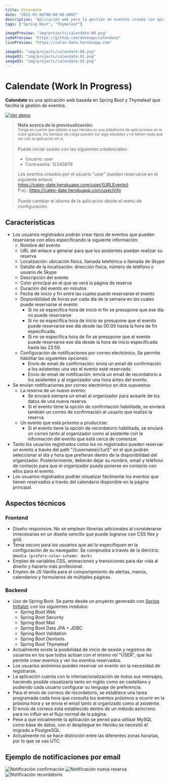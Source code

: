 ```yaml
---
title: Calendate
date: "2021-01-04T00:00:00.000Z"
description: "Aplicación web para la gestión de eventos creada con Spring Boot y Thymeleaf. (WIP)"
tags: ["Spring Boot", "Thymeleaf"]

imagePreview: "img/projects/calendate-00.png"
codePreview: "https://github.com/deveuge/calendate"
livePreview: "https://calen-date.herokuapp.com"

image01: "img/projects/calendate-00.png"
image02: "img/projects/calendate-01.png"
image03: "img/projects/calendate-02.png"
---
```


# Calendate (Work In Progress)
**Calendate** es una aplicación web basada en Spring Boot y Thymeleaf que facilita la gestión de eventos.

<a href="https://calen-date.herokuapp.com" target="_blank">![Ver demo](https://img.shields.io/badge/Ver%20demo-430098?style=for-the-badge&logo=heroku&logoColor=white)</a>

> **Nota acerca de la previsualización:**<br/>
> <small>Tenga en cuenta que debido a que Heroku es una plataforma de aplicaciones en la nube gratuita, los tiempos de carga pueden ser algo elevados y no tienen nada que ver con la aplicación en sí.</small><br/>
><br/>
> Puede iniciar sesión con las siguientes credenciales:
> * Usuario: user
> * Contraseña: 12345678
>
> Los eventos creados por el usuario "user" pueden reservarse en el siguiente enlace:<br/>
> https://calen-date.herokuapp.com/user/{URLEvento}<br/>
> P.ej.: https://calen-date.herokuapp.com/user/info<br/>
><br/>
> Puede cambiar el idioma de la aplicación desde el menú de configuración.



## Características
- Los usuarios registrados podrán crear tipos de eventos que pueden reservarse con ellos especificando la siguiente información:
    - Nombre del evento
    - URL del enlace a generar para que los asistentes puedan realizar su reserva
    - Localización: ubicación física, llamada telefónica o llamada de Skype
    - Detalle de la localización: dirección física, número de teléfono o usuario de Skype
    - Descripción del evento
    - Color principal en el que se verá la página de reserva
    - Duración del evento en minutos
    - Fecha de inicio y fin entre las cuales puede reservarse el evento
    - Disponibilidad de horas por cada día de la semana en las cuales puede reservarse el evento
        - Si no se especifica hora de inicio ni fin se presupone que ese día no puede reservarse
        - Si no se especifica hora de inicio se presupone que el evento puede reservarse ese día desde las 00:00 hasta la hora de fin especificada.
        - Si no se especifica hora de fin se presupone que el evento puede reservarse ese día desde la hora de inicio especificada hasta las 23:59.
    - Configuración de notificaciones por correo electrónico. Se permite habilitar las siguientes opciones:
        - Envío de email de confirmación: envía un email de confirmación a los asistentes una vez el evento esté reservado.
        - Envío de email de notificación: emvía un email de recordatorio a los asistentes y al organizador una hora antes del evento.
- Se envían notificaciones por correo electrónico en dos supuestos:
    - La reserva de un nuevo evento:
        - Se enviará siempre un email al organizador para avisarle de los datos de una nueva reserva.
        - Si el evento tiene la opción de confirmación habilitada, se enviará también un correo de confirmación al usuario que realizó la reserva.
    - Un evento que está próximo a producirse:
        - Si el evento tiene la opción de recordatorio habilitada, se enviará un correo tanto al organizador como al asistente con la información del evento que está cerca de comenzar.
- Tanto los usuarios registrados como los no registrados pueden reservar un evento a través del path "/{username}/{url}" en el que podrán seleccionar el día y hora que prefieran dentro de la disponibilidad del organizador. Posteriormente, deberán dejar su nombre, email y teléfono de contacto para que el organizador pueda ponerse en contacto con ellos para el evento.
- Los usuarios registrados podrán visualizar fácilmente los eventos que tienen reservados a través del calendario disponible en la página principal.

## Aspectos técnicos
### Frontend
- Diseño responsive. No se emplean librerías adicionales al considerarse innecesarias en un diseño sencillo que puede lograrse con CSS flex y grid.
- Tema oscuro para los usuarios que así lo especifiquen en la configuración de su navegador. Se comprueba a través de la dierctriz:
 ```@media (prefers-color-scheme: dark)```
- Empleo de variables CSS, animaciones y transiciones para dar vida al diseño y hacerlo más profesional.
- Empleo de JS Vanilla para el comportamiento de alertas, menús, calendarios y formularios de múltiples páginas.

### Backend
- Uso de Spring Boot. Se parte desde un proyecto generado con [Spring Initializr](https://start.spring.io) con los siguientes módulos:
    - Spring Boot Web
    - Spring Boot Security
    - Spring Boot Mail
    - Spring Boot Data JPA + JDBC
    - Spring Boot Validation
    - Spring Boot Devtools
    - Spring Boot Thymeleaf
- Actualmente existe la posibilidad de inicio de sesión y registros de usuarios en los que todos actúan con el mismo rol "USER", que les permite crear eventos y ver los eventos reservados.
- Los usuarios anónimos pueden reservar un evento sin la necesidad de registrarse.
- La aplicación cuenta con la internacionalización de todos sus mensajes, haciendo posible visualizarla tanto en inglés como en castellano y pudiendo cada usuario configurar su lenguaje de preferencia.
- Para el envío de correos de recordatorio, se establece una tarea programada cada hora que consulta los eventos próximos a ocurrir en la próxima hora y se envía el email tanto al organizado como al asistente.
- El envío de correos está establecido dentro de un método asíncrono para no influir en el flujo normal de la página.
- Pese a que inicialmente la aplicación se pensó para utilizar MySQL como base de datos, con el despliegue en Heroku se necesitó el migrado a PostgreSQL.
- Actualmente no se hace distinción entre las diferentes zonas horarias, por lo que se usa UTC.

## Ejemplo de notificaciones por email
![Notificación confirmación](calendate-notif-01.png)
![Notificación nueva reserva](calendate-notif-02.png)
![Notificación recordatorio](calendate-notif-03.png)